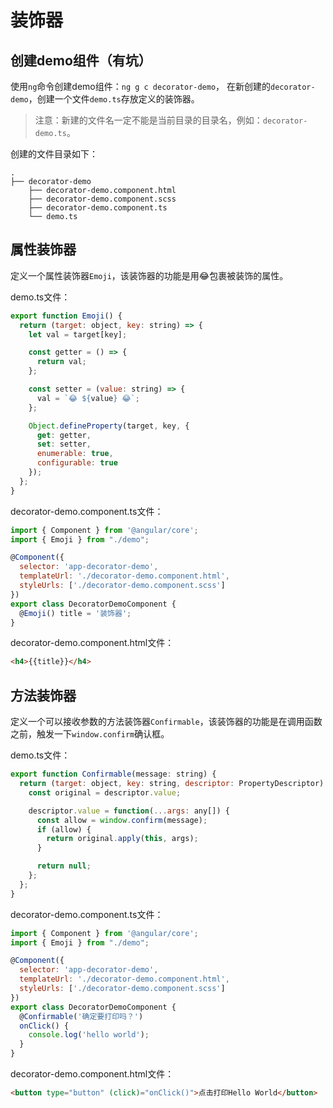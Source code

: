 # 装饰器

## 创建demo组件（有坑）

使用`ng`命令创建demo组件：`ng g c decorator-demo`， 在新创建的`decorator-demo`，创建一个文件`demo.ts`存放定义的装饰器。

> 注意：新建的文件名一定不能是当前目录的目录名，例如：`decorator-demo.ts`。

创建的文件目录如下：

```
.
├── decorator-demo
    ├── decorator-demo.component.html
    ├── decorator-demo.component.scss
    ├── decorator-demo.component.ts
    └── demo.ts
```

## 属性装饰器

定义一个属性装饰器`Emoji`，该装饰器的功能是用😂包裹被装饰的属性。

demo.ts文件：

```javascript
export function Emoji() {
  return (target: object, key: string) => {
    let val = target[key];

    const getter = () => {
      return val;
    };

    const setter = (value: string) => {
      val = `😂 ${value} 😂`;
    };

    Object.defineProperty(target, key, {
      get: getter,
      set: setter,
      enumerable: true,
      configurable: true
    });
  };
}
```

decorator-demo.component.ts文件：

```javascript
import { Component } from '@angular/core';
import { Emoji } from "./demo";

@Component({
  selector: 'app-decorator-demo',
  templateUrl: './decorator-demo.component.html',
  styleUrls: ['./decorator-demo.component.scss']
})
export class DecoratorDemoComponent {
  @Emoji() title = '装饰器';
}
```

decorator-demo.component.html文件：

```html
<h4>{{title}}</h4>
```

## 方法装饰器

定义一个可以接收参数的方法装饰器`Confirmable`，该装饰器的功能是在调用函数之前，触发一下`window.confirm`确认框。

demo.ts文件：

```javascript
export function Confirmable(message: string) {
  return (target: object, key: string, descriptor: PropertyDescriptor) => {
    const original = descriptor.value;

    descriptor.value = function(...args: any[]) {
      const allow = window.confirm(message);
      if (allow) {
        return original.apply(this, args);
      }

      return null;
    };
  };
}
```

decorator-demo.component.ts文件：

```javascript
import { Component } from '@angular/core';
import { Emoji } from "./demo";

@Component({
  selector: 'app-decorator-demo',
  templateUrl: './decorator-demo.component.html',
  styleUrls: ['./decorator-demo.component.scss']
})
export class DecoratorDemoComponent {
  @Confirmable('确定要打印吗？')
  onClick() {
    console.log('hello world');
  }
}
```

decorator-demo.component.html文件：

```html
<button type="button" (click)="onClick()">点击打印Hello World</button>
```
